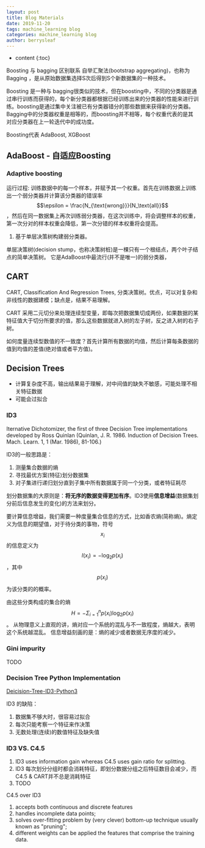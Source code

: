 ```yaml
---
layout: post
title: Blog Materials
date: 2019-11-20
tags: machine_learning blog
categories: machine_learning blog
author: berrysleaf
---
```

* content
{:toc}


Boosting 与 bagging 区别联系
自举汇聚法(bootstrap aggregating)，也称为Bagging ，是从原始数据集选择S次后得到S个新数据集的一种技术。 




Boosting 是一种与 bagging很类似的技术，但在boosting中，不同的分类器是通过串行训练而获得的，每个新分类器都根据已经训练出来的分类器的性能来进行训练。boosting是通过集中关注被已有分类器错分的那些数据来获得新的分类器。 
Bagging中的分类器权重是相等的，而boosting并不相等，每个权重代表的是其对应分类器在上一轮迭代中的成功度。

Boosting代表 AdaBoost, XGBoost

## AdaBoost - 自适应Boosting
### Adaptive boosting 
运行过程: 训练数据中的每一个样本，并赋予其一个权重。首先在训练数据上训练出一个弱分类器并计算该分类器的错误率$$\epsilon = \frac{N_{\text{wrong}}}{N_\text{all}}$$，然后在同一数据集上再次训练弱分类器，在这次训练中，将会调整样本的权重，第一次分对的样本权重会降低，第一次分错的样本权重将会提高。

1. 基于单层决策树构建弱分类器。 

单层决策树(decision stump，也称决策树桩)是一棵只有一个根结点，两个叶子结点的简单决策树。 它是AdaBoost中最流行(并不是唯一)的弱分类器，


## CART 
CART, Classification And Regression Trees, 分类决策树。优点，可以对复杂和非线性的数据建模；缺点是，结果不易理解。

CART 采用二元切分来处理连续型变量，即每次把数据集切成两份，如果数据的某特征值大于切分所要求的值，那么这些数据就进入树的左子树，反之进入树的右子树。

如何度量连续型数值的不一致度？首先计算所有数据的均值，然后计算每条数据的值到均值的差值(绝对值或者平方值)。 

## Decision Trees 
* 计算复杂度不高，输出结果易于理解，对中间值的缺失不敏感，可能处理不相关特征数据 
* 可能会过拟合


### ID3
Iternative Dichotomizer, the first of three Decision Tree implementations developed by Ross Quinlan (Quinlan, J. R. 1986.  Induction of Decision Trees. Mach. Learn. 1, 1 (Mar. 1986), 81-106.)

ID3的一般思路是：
1. 测量集合数据的熵
2. 寻找最优方案(特征)划分数据集
3. 对子集进行递归划分直到子集中所有数据属于同一个分类，或者特征耗尽

划分数据集的大原则是：**将无序的数据变得更加有序**。ID3使用**信息增益**(数据集划分前后信息发生的变化)的方法来划分。

要计算信息增益，我们需要一种度量集合信息的方式，比如香农熵(简称熵)。熵定义为信息的期望值，对于待分类的事物，符号$$x_i$$的信息定义为
$$l(x_i) = - \text{log}_2p(x_i)$$，其中$$p(x_i)$$为该分类的的概率。

由这些分类构成的集合的熵 $$H = -\Sigma_{i=1}^n p(x_i) \text{log}_2 p(x_i) $$ 。 从物理意义上直观的讲，熵对应一个系统的混乱与不一致程度，熵越大，表明这个系统越混乱。
信息增益刻画的是：熵的减少或者数据无序度的减少。 

### Gini impurity 
TODO

### Decision Tree Python Implementation 

[Deicision-Tree-ID3-Python3]({{site.baseurl}}/codes/decision_tree.py.txt)

ID3 的缺陷：
1. 数据集不够大时，很容易过拟合
2. 每次只能考察一个特征来作决策
3. 无数处理(连续)的数值特征及缺失值

### ID3 VS. C4.5
1. ID3 uses information gain whereas C4.5 uses gain ratio for splitting. 
2. ID3 每次划分分组时都会消耗特征，即划分数据分组之后特征数目会减少，而C4.5 & CART并不总是消耗特征
3. TODO

C4.5 over ID3
1. accepts both continuous and discrete features
2. handles incomplete data points; 
3. solves over-fitting problem by (very clever) bottom-up technique usually known as "pruning"; 
4. different weights can be applied the features that comprise the training data.



